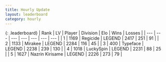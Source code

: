 ```yaml
---
title: Hourly Update
layout: leaderboard
category: hourly
---
```


{: .leaderboard}
| Rank | LV | Player | Division | Elo | Wins | Losses |
| --- | --- | --- | --- | --- | --- | --- |
| <span data-change="0">1</span> | 1169 | <span title="ID: 353063">Regicide</span> | LEGEND | <span data-change="0">2417</span> | <span data-change="0">251</span> | <span data-change="0">91</span> |
| <span data-change="0">2</span> | 1133 | <span title="ID: 416373">Mirakee</span> | LEGEND | <span data-change="8">2284</span> | <span data-change="1">116</span> | <span data-change="0">45</span> |
| <span data-change="1">3</span> | 400 | <span title="ID: 628233">Typeface</span> | LEGEND | <span data-change="0">2238</span> | <span data-change="0">239</span> | <span data-change="0">130</span> |
| <span data-change="-1">4</span> | 1018 | <span title="ID: 498412">LuckySpin</span> | LEGEND | <span data-change="-9">2231</span> | <span data-change="0">88</span> | <span data-change="1">25</span> |
| <span data-change="0">5</span> | 1627 | <span title="ID: 315148">Nazrin Kirisame</span> | LEGEND | <span data-change="0">2226</span> | <span data-change="0">273</span> | <span data-change="0">79</span> |